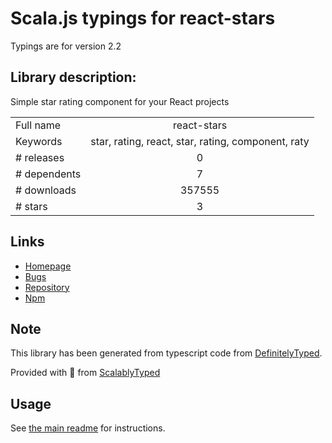 
# Scala.js typings for react-stars

Typings are for version 2.2

## Library description:
Simple star rating component for your React projects

|                    |                 |
| ------------------ | :-------------: |
| Full name          | react-stars |
| Keywords           | star, rating, react, star, rating, component, raty |
| # releases         | 0 |
| # dependents       | 7 |
| # downloads        | 357555 |
| # stars            | 3 |

## Links
- [Homepage](https://github.com/n49/react-stars#readme)
- [Bugs](https://github.com/n49/react-stars/issues)
- [Repository](https://github.com/n49/react-stars)
- [Npm](https://www.npmjs.com/package/react-stars)
    


## Note
This library has been generated from typescript code from [DefinitelyTyped](https://definitelytyped.org).

Provided with :purple_heart: from [ScalablyTyped](https://github.com/oyvindberg/ScalablyTyped)

## Usage
See [the main readme](../../readme.md) for instructions.


